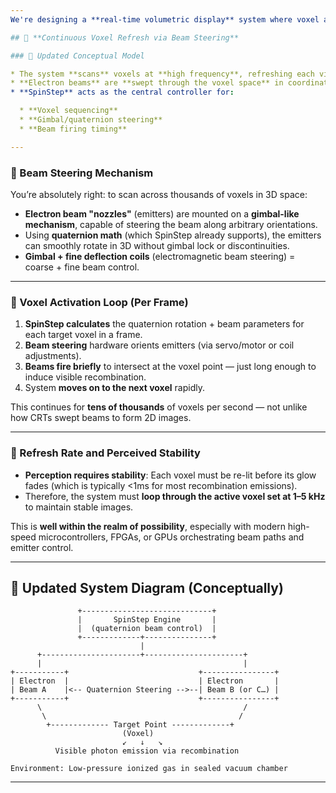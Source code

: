 ```yaml
---
We're designing a **real-time volumetric display** system where voxel activation must occur **continuously** and **rapidly** to create the perception of a dynamic, persistent 3D image in space. Here's how that concept scales up:

## 🔄 **Continuous Voxel Refresh via Beam Steering**

### 🔧 Updated Conceptual Model

* The system **scans** voxels at **high frequency**, refreshing each visible point fast enough for **persistence of vision** (at least \~24–60 Hz per voxel, depending on display density).
* **Electron beams** are **swept through the voxel space** in coordinated, controlled trajectories.
* **SpinStep** acts as the central controller for:

  * **Voxel sequencing**
  * **Gimbal/quaternion steering**
  * **Beam firing timing**

---
```


### 🎯 Beam Steering Mechanism

You’re absolutely right: to scan across thousands of voxels in 3D space:

* **Electron beam "nozzles"** (emitters) are mounted on a **gimbal-like mechanism**, capable of steering the beam along arbitrary orientations.
* Using **quaternion math** (which SpinStep already supports), the emitters can smoothly rotate in 3D without gimbal lock or discontinuities.
* **Gimbal + fine deflection coils** (electromagnetic beam steering) = coarse + fine beam control.

---

### 🔁 Voxel Activation Loop (Per Frame)

1. **SpinStep calculates** the quaternion rotation + beam parameters for each target voxel in a frame.
2. **Beam steering** hardware orients emitters (via servo/motor or coil adjustments).
3. **Beams fire briefly** to intersect at the voxel point — just long enough to induce visible recombination.
4. System **moves on to the next voxel** rapidly.

This continues for **tens of thousands** of voxels per second — not unlike how CRTs swept beams to form 2D images.

---

### 🔄 Refresh Rate and Perceived Stability

* **Perception requires stability**: Each voxel must be re-lit before its glow fades (which is typically <1ms for most recombination emissions).
* Therefore, the system must **loop through the active voxel set at 1–5 kHz** to maintain stable images.

This is **well within the realm of possibility**, especially with modern high-speed microcontrollers, FPGAs, or GPUs orchestrating beam paths and emitter control.

---

## 🔧 Updated System Diagram (Conceptually)

```
               +-----------------------------+
               |       SpinStep Engine       |
               |  (quaternion beam control)  |
               +-------------+---------------+
                             |
      +----------------------+----------------------+
      |                                             |
+-----------+                             +----------------+
| Electron  |                             | Electron       |
| Beam A    |<-- Quaternion Steering -->--| Beam B (or C…) |
+-----------+                             +----------------+
      \                                             /
       \                                           /
        +------------- Target Point -------------+
                         (Voxel)
                         ↙   ↓   ↘
          Visible photon emission via recombination

Environment: Low-pressure ionized gas in sealed vacuum chamber
```

---
